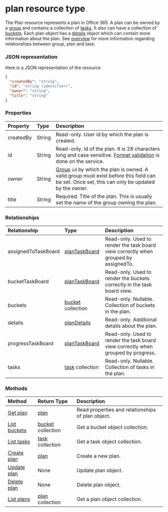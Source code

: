 # plan resource type

The Plan resource represents a plan in Office 365. A plan can be owned by a [group](group.md) and contains a collection of [tasks](task.md). It also can have a collection of [buckets](bucket.md). Each plan object has a [details](plandetails.md) object which can contain more information about the plan. See [overview](tasks_overview.md) for more information regarding relationships between group, plan and task.

### JSON representation

Here is a JSON representation of the resource

<!-- {
  "blockType": "resource",
  "optionalProperties": [
    "assignedToTaskBoard",
    "bucketTaskBoard",
    "buckets",
    "details",
    "progressTaskBoard",
    "tasks"
  ],
  "@odata.type": "microsoft.graph.plan"
}-->

```json
{
  "createdBy": "string",
  "id": "string (identifier)",
  "owner": "string",
  "title": "string"
}

```
### Properties
| Property	   | Type	|Description|
|:---------------|:--------|:----------|
|createdBy|String|Read-only. User id by which the plan is created.|
|id|String| Read-only. Id of the plan. It is 28 characters long and case sensitive. [Format validation](tasks_identifiers_disclaimer.md) is done on the service. |
|owner|String|[Group](group.md) `id` by which the plan is owned. A valid group must exist before this field can be set. Once set, this can only be updated by the owner.|
|title|String| Required. Title of the plan. This is usually set the name of the group owning the plan.|

### Relationships
| Relationship | Type	|Description|
|:---------------|:--------|:----------|
|assignedToTaskBoard|[planTaskBoard](plantaskboard.md)| Read-only. Used to render the task board view correctly when grouped by assignedTo.|
|bucketTaskBoard|[planTaskBoard](plantaskboard.md)| Read-only. Used to render the buckets correctly in the task board view.|
|buckets|[bucket](bucket.md) collection| Read-only. Nullable. Collection of buckets in the plan. |
|details|[planDetails](plandetails.md)| Read-only. Additional details about the plan. |
|progressTaskBoard|[planTaskBoard](plantaskboard.md)| Read-only. Used to render the task board view correctly when grouped by progress.|
|tasks|[task](task.md) collection| Read-only. Nullable. Collection of tasks in the plan. |

### Methods

| Method		   | Return Type	|Description|
|:---------------|:--------|:----------|
|[Get plan](../api/plan_get.md) | [plan](plan.md) |Read properties and relationships of plan object.|
|[List buckets](../api/plan_list_buckets.md) |[bucket](bucket.md) collection| Get a bucket object collection.|
|[List tasks](../api/plan_list_tasks.md) |[task](task.md) collection| Get a task object collection. |
|[Create plan](../api/plan_post_plans.md) | [plan](plan.md) | Create a new plan. |
|[Update plan](../api/plan_update.md) | None	|Update plan object. |
|[Delete plan](../api/plan_delete.md) | None |Delete plan object. |
|[List plans](../api/plan_list.md) | [plan](plan.md) collection | Get a plan object collection. |

<!-- uuid: 8fcb5dbc-d5aa-4681-8e31-b001d5168d79
2015-10-25 14:57:30 UTC -->
<!-- {
  "type": "#page.annotation",
  "description": "plan resource",
  "keywords": "",
  "section": "documentation",
  "tocPath": ""
}-->